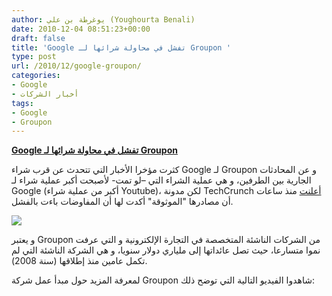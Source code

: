 ```yaml
---
author: يوغرطة بن علي (Youghourta Benali)
date: 2010-12-04 08:51:23+00:00
draft: false
title: 'Google تفشل في محاولة شرائها لـ Groupon '
type: post
url: /2010/12/google-groupon/
categories:
- Google
- أخبار الشركات
tags:
- Google
- Groupon
---
```


**[Google تفشل في محاولة شرائها لـ Groupon](https://www.it-scoop.com/2010/12/google-groupon/)**




كثرت مؤخرا الأخبار التي تتحدث عن قرب شراء Google لـ Groupon و عن المحادثات الجارية بين الطرفين، و هي عملية الشراء التي –لو تمت- لأصبحت أكبر عملية شراء لـ Google (أكبر من عملية شراء Youtube)، لكن مدونة TechCrunch [أعلنت](http://techcrunch.com/2010/12/03/confirmed-the-groupongoogle-deal-is-off/) منذ ساعات أن مصادرها "الموثوقة" أكدت لها أن المفاوضات باءت بالفشل.





[![](logo_groupon_233x97.png )
](https://www.it-scoop.com/2010/12/google-groupon/)

و يعتبر Groupon من الشركات الناشئة المتخصصة في التجارة الإلكترونية و التي عرفت نموا متسارعا، حيث تصل عائداتها إلى ملياري دولار سنويا، و هي الشركة الناشئة التي لم تكمل عامين منذ إطلاقها (سنة 2008).

لمعرفة المزيد حول مبدأ عمل شركة Groupon شاهدوا الفيديو التالية التي توضح ذلك:

<!-- more -->



<object classid="clsid:d27cdb6e-ae6d-11cf-96b8-444553540000" width="640" codebase="http://download.macromedia.com/pub/shockwave/cabs/flash/swflash.cab#version=6,0,40,0" height="385"><embed src="http://www.youtube.com/v/_xgPtqT0XBY?fs=1&hl=fr_FR&color1=0x5d1719&color2=0xcd311b" allowscriptaccess="always" height="385" width="640" allowfullscreen="true" type="application/x-shockwave-flash"></embed></object>
